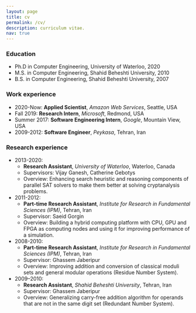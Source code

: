 ```yaml
---
layout: page
title: cv
permalink: /cv/
description: curriculum vitae.
nav: true
---
```


### Education

- Ph.D in Computer Engineering, University of Waterloo, 2020
- M.S. in Computer Engineering, Shahid Beheshti University, 2010
- B.S. in Computer Engineering, Shahid Beheshti University, 2007

### Work experience

- 2020-Now: **Applied Scientist**, _Amazon Web Services_, Seattle, USA
- Fall 2019: **Research Intern**, _Microsoft_, Redmond, USA
- Summer 2017: **Software Engineering Intern**, _Google_, Mountain View, USA
- 2009-2012: **Software Engineer**, _Peykasa_, Tehran, Iran

### Research experience

- 2013-2020:
    - **Research Assistant**, _University of Waterloo_, Waterloo, Canada
    - Supervisors: Vijay Ganesh, Catherine Gebotys
    - Overview: Enhancing search heuristic and reasoning components of parallel SAT solvers to make them better at solving cryptanalysis problems.
- 2011-2012:
    - **Part-time Research Assistant**, _Institute for Research in Fundamental Sciences (IPM)_, Tehran, Iran
    - Supervisor: Saeid Gorgin
    - Overview: Building a hybrid computing platform with CPU, GPU and FPGA as computing nodes and using it for improving performance of a simulation.
- 2008-2010:
    - **Part-time Research Assistant**, _Institute for Research in Fundamental Sciences (IPM)_, Tehran, Iran
    - Supervisor: Ghassem Jaberipur
    - Overview: Improving addition and conversion of classical moduli sets and general modular operations (Residue Number System).
- 2009–2010:
    - **Research Assistant**, _Shahid Beheshti University_, Tehran, Iran
    - Supervisor: Ghassem Jaberipur
    - Overview: Generalizing carry-free addition algorithm for operands that are not in the same digit set (Redundant Number System).

